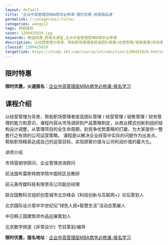 ```yaml
---
layout: default
title: '企业中高管理层MBA商学必修课-限时优惠-网易精品课'
permalink: /:categories/:title/
categories: wangyi2
tags: 网易提供
cover: 1209425819.jpg
keywords: 精选网课,网易云课堂,企业中高管理层MBA商学必修课
description: 以经营管理为背景，帮助职场管理者提高团队管理/经营管理/销售管理/财务管理的能力和意识，课程内容从市场调研到产品策略制定
classid: 1209425819
targetlink: https://study.163.com/course/introduction/1209425819.htm?share=1&shareId=1025206652&utm_campaign=share&utm_medium=iphoneShare&utm_source=&utm_u=1025206652
---
```


## 限时特惠

**限时优惠，火速报名**：[企业中高管理层MBA商学必修课-报名学习](https://study.163.com/course/introduction/1209425819.htm?share=1&shareId=1025206652&utm_campaign=share&utm_medium=iphoneShare&utm_source=&utm_u=1025206652)

## 课程介绍

以经营管理为背景，帮助职场管理者提高团队管理 / 经营管理 / 销售管理 / 财务管理的能力和意识，课程内容从市场调研到产品策略制定，从商业模式创新到组织结构设计调整，从管理项目的全生命周期，到竞争优势策略的打磨，为大家提供一整套行之有效的公司运营策略。 课程是以解决企业经营中实际的问题作为出发点，帮助职场精英达成自己的运营目标，实现顾客价值与公司利润价值的最大化。





讲师介绍

市场营销学顾问、企业管理咨询顾问

前法国布雷斯特商学院中国校区总教研

前元美传媒科技有限责任公司副总经理

联合国教科文组织创意城市北京峰会《科技创新与互联网+》论坛策划人

北京国际设计周中华世纪坛“绿色人居▪智慧生活”活动总策展人

中日韩三国建筑师作品巡展策划人

北京数字频道《非常设计》节目策划/编导

**限时优惠，报名地址**：[企业中高管理层MBA商学必修课-报名学习](https://study.163.com/course/introduction/1209425819.htm?share=1&shareId=1025206652&utm_campaign=share&utm_medium=iphoneShare&utm_source=&utm_u=1025206652)

